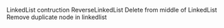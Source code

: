 LinkedList contruction 
ReverseLinkedList 
Delete from middle of LinkedList
Remove duplicate node in linkedlist